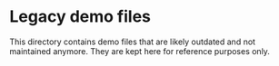 # Legacy demo files

This directory contains demo files that are likely outdated and not maintained anymore.
They are kept here for reference purposes only.
